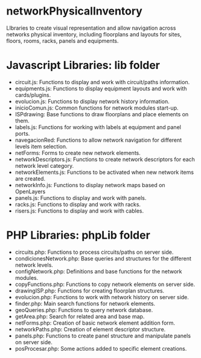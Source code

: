 # networkPhysicalInventory
LIbraries to create visual representation and allow navigation across networks physical inventory, including floorplans and layouts for sites, floors, rooms, racks, panels and equipments.

# Javascript Libraries: lib folder
- circuit.js: Functions to display and work with circuit/paths information.
- equipments.js: Functions to display equipment layouts and work with cards/plugins.
- evolucion.js: Functions to display network history information.
- inicioComun.js: Common functions for network modules start-up.
- ISPdrawing: Base functions to draw floorplans and place elements on them.
- labels.js: Functions for working with labels at equipment and panel ports.
- navegacionRed: Functions to allow network navigation for different levels item selection.
- netForms: Forms to create new network elements.
- networkDescriptors.js: Functions to create network descriptors for each network level category.
- networkElements.js: Functions to be activated when new network items are created.
- networkInfo.js: Functions to display network maps based on OpenLayers
- panels.js: Functions to display and work with panels.
- racks.js: Functions to display and work with racks.
- risers.js: Functions to display and work with cables.

# PHP Libraries: phpLib folder
- circuits.php: Functions to process circuits/paths on server side.
- condicionesNetwork.php: Base queries and structures for the different network levels.
- configNetwork.php: Definitions and base functions for the network modules.
- copyFunctions.php: Functions to copy network elements on server side.
- drawingISP.php: Functions for creating floorplan structures.
- evolucion.php: Functions to work with network history on server side.
- finder.php: Main search functions for network elements.
- geoQueries.php: Functions to query network database.
- getArea.php: Search for related area and base map.
- netForms.php: Creation of basic network element addition form.
- networkPaths.php: Creation of element descriptor structure.
- panels.php: Functions to create panel structure and manipulate panels on server side.
- posProcesar.php: Some actions added to specific element creations.
